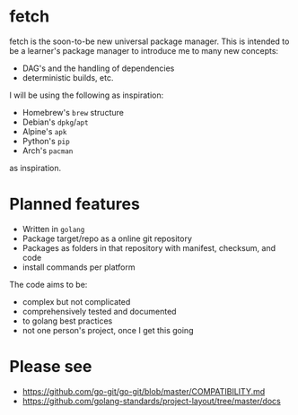 # fetch

fetch is the soon-to-be new universal package manager.
This is intended to be a learner's package manager to introduce me to many new concepts:

- DAG's and the handling of dependencies
- deterministic builds, etc.

I will be using the following as inspiration:

- Homebrew's `brew` structure
- Debian's `dpkg`/`apt`
- Alpine's `apk`
- Python's `pip`
- Arch's `pacman  `

 as inspiration.

# Planned features

- Written in `golang`
- Package target/repo as a online git repository
- Packages as folders in that repository with manifest, checksum, and code
- install commands per platform

The code aims to be:

- complex but not complicated
- comprehensively tested and documented
- to golang best practices
- not one person's project, once I get this going

# Please see

- https://github.com/go-git/go-git/blob/master/COMPATIBILITY.md
- https://github.com/golang-standards/project-layout/tree/master/docs
